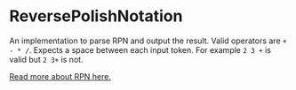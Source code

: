 ReversePolishNotation
=====================

An implementation to parse RPN and output the result.  Valid operators are `+ - * /`.  Expects a space between each input token.  For example `2 3 +` is valid but `2 3+` is not.

[Read more about RPN here.](http://en.wikipedia.org/wiki/Reverse_Polish_notation)